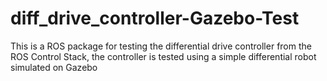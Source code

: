 # diff_drive_controller-Gazebo-Test
This is a ROS package for testing the differential drive controller from the ROS Control Stack, the controller is tested using a simple differential robot simulated on Gazebo

